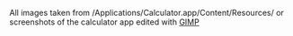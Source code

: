 All images taken from /Applications/Calculator.app/Content/Resources/ or screenshots of the calculator app edited with [GIMP](https://www.gimp.org/)
